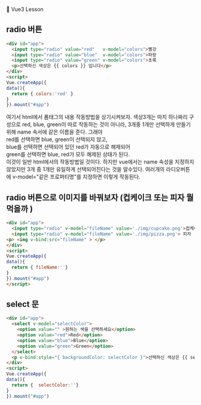 :cactus: Vue3 Lesson 

## radio 버튼

```html
<div id="app">
  <input type="radio" value="red"   v-model="colors">빨강
  <input type="radio" value="blue"  v-model="colors">파랑
  <input type="radio" value="green" v-model="colors">초록
  <p>선택하신 색상은 {{ colors }} 입니다</p>
</div>
<script>
Vue.createApp({
data(){
  return { colors:'red' }
}
}).mount("#app")
```   
여기서 html에서 폼태그의 내용 작동방법을 상기시켜보자. 색상3개는 마치 하나짜리 구성으로 red, blue, green이 따로 작동하는 것이 아니라, 3개중 1개만 선택하게 만들기위해 name 속서에 같은 이름을 준다. 그래야    
red를 선택하면 blue, green이 선택되지 않고,   
blue를 선택하면 선택되어 있던 red가 자동으로 해제되어  
green를 선택하면 blue, red가 모두 해제된 상태가 된다.   
이것이 일반 html에서의 작동방법일 것이다. 하지만 vue에서는 name 속성을 지정하지 않았지만 3개 중 1개만 유일하게 선택되어진다는 것을 알수있다. 여러개의 라디오버튼에 v-model="같은 프로퍼티명"를 지정하면 이렇게 작동된다.  

## radio 버튼으로 이미지를 바꿔보자 (컵케이크 또는 피자 뭘 먹을까 )
```html
<div id="app">
  <input type="radio" v-model="fileName" value='./img/cupcake.png'>컵케이크
  <input type="radio" v-model="fileName" value='./img/pizza.png'> 피자 
<p> <img v-bind:src="fileName" > </p>
</div>
<script>
Vue.createApp({
data(){
  return { fileName:''}
}
}).mount("#app")
</script>
```

## select 문
```html
<div id="app">
  <select v-model="selectColor">
    <option value="" >원하는 색을 선택하세요</option>
    <option value="red">Red</option>
    <option value="blue">Blue</option>
    <option value="green">Green</option>
  </select>
  <p v-bind:style="{ backgroundColor: selectColor }">선택하신 색상은 {{ selectColor}}입니다</p>
</div>
<script>
Vue.createApp({
data(){
  return {  selectColor:''}
}
}).mount("#app")
```

